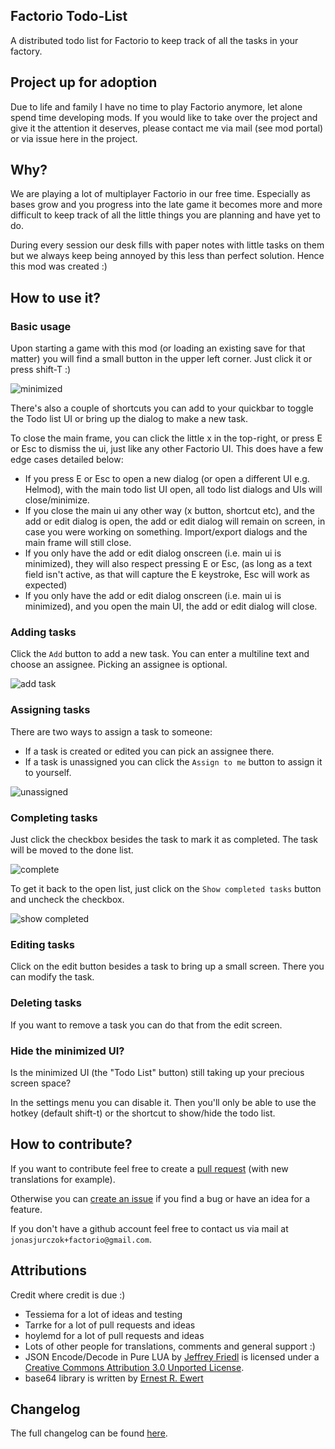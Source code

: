 Factorio Todo-List
------------------

A distributed todo list for Factorio to keep track of all the tasks in your factory.

## Project up for adoption
Due to life and family I have no time to play Factorio anymore, let alone spend time developing mods.
If you would like to take over the project and give it the attention it deserves, please contact me via mail (see mod portal) or via issue here in the project.

## Why?

We are playing a lot of multiplayer Factorio in our free time.
Especially as bases grow and you progress into the late game it becomes more and more
difficult to keep track of all the little things you are planning and have yet to do.

During every session our desk fills with paper notes with little tasks on them but we
always keep being annoyed by this less than perfect solution. Hence this mod was created :)

## How to use it?

### Basic usage

Upon starting a game with this mod (or loading an existing save for that matter) you will
find a small button in the upper left corner. Just click it or press shift-T :)

![minimized](https://github.com/JonasJurczok/factorio-todo-list/blob/master/img/minimized.png)

There's also a couple of shortcuts you can add to your quickbar to toggle the
Todo list UI or bring up the dialog to make a new task.

To close the main frame, you can click the little x in the top-right, or press
E or Esc to dismiss the ui, just like any other Factorio UI.  This does have a
few edge cases detailed below:

- If you press E or Esc to open a new dialog (or open a different UI e.g.
Helmod), with the main todo list UI open, all todo list dialogs and UIs
will close/minimize.
- If you close the main ui any other way (x button, shortcut etc), and the add
or edit dialog is open, the add or edit dialog will remain on screen, in
case you were working on something. Import/export dialogs and the main
frame will still close.
- If you only have the add or edit dialog onscreen (i.e. main ui is minimized),
they will also respect pressing E or Esc, (as long as a text field isn't
active, as that will capture the E keystroke, Esc will work as expected)
- If you only have the add or edit dialog onscreen (i.e. main ui is minimized),
and you open the main UI, the add or edit dialog will close.

### Adding tasks

Click the `Add` button to add a new task.
You can enter a multiline text and choose an assignee. Picking an assignee is optional.

![add task](https://github.com/JonasJurczok/factorio-todo-list/blob/master/img/add%20task.png)

### Assigning tasks

There are two ways to assign a task to someone:

* If a task is created or edited you can pick an assignee there.
* If a task is unassigned you can click the `Assign to me` button to assign it to yourself.

![unassigned](https://github.com/JonasJurczok/factorio-todo-list/blob/master/img/maximized%20unassigned.png)

### Completing tasks

Just click the checkbox besides the task to mark it as completed.
The task will be moved to the done list.

![complete](https://github.com/JonasJurczok/factorio-todo-list/blob/master/img/maximized%20complete.png)

To get it back to the open list, just click on the `Show completed tasks` button and uncheck the checkbox.

![show completed](https://github.com/JonasJurczok/factorio-todo-list/blob/master/img/show%20completed.png)

### Editing tasks

Click on the edit button besides a task to bring up a small screen.
There you can modify the task.

### Deleting tasks
If you want to remove a task you can do that from the edit screen.

### Hide the minimized UI?

Is the minimized UI (the "Todo List" button) still taking up your precious
screen space?

In the settings menu you can disable it. Then you'll only be able to use the
hotkey (default shift-t) or the shortcut to show/hide the todo list.

## How to contribute?

If you want to contribute feel free to create a [pull request](https://github.com/JonasJurczok/factorio-todo-list/pulls) (with new translations for example).

Otherwise you can [create an issue](https://github.com/JonasJurczok/factorio-todo-list/issue) if you find a bug or have
an idea for a feature.

If you don't have a github account feel free to contact us via mail at `jonasjurczok+factorio@gmail.com`.

## Attributions
Credit where credit is due :)

* Tessiema for a lot of ideas and testing
* Tarrke for a lot of pull requests and ideas
* hoylemd for a lot of pull requests and ideas
* Lots of other people for translations, comments and general support :)
* JSON Encode/Decode in Pure LUA by [Jeffrey Friedl](http://regex.info/blog/lua/json) is licensed under a [Creative Commons Attribution 3.0 Unported License](http://creativecommons.org/licenses/by/3.0/deed.en_US).
* base64 library is written by [Ernest R. Ewert](https://github.com/ErnieE5/ee5_base64)

## Changelog
The full changelog can be found [here](https://github.com/JonasJurczok/factorio-todo-list/blob/master/changelog.txt).
